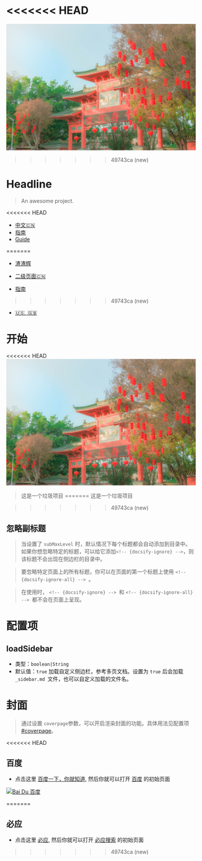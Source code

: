 <<<<<<< HEAD
=======
![](_media/fengmian001.jpg)

>>>>>>> 49743ca (new)
# Headline

> An awesome project.

<<<<<<< HEAD
* [中文:cn:](zh-cn/)
* [指南](zh-cn/guide)
* [Guide](guide.md "The greatest guide in the world")

=======
* [渣渣辉](guide.md "The greatest guide in the world")
  
* [二级页面:cn:](second/)
  
* [指南](second/guide)
  
>>>>>>> 49743ca (new)
* [:us:, :uk:](/)


# 开始

<<<<<<< HEAD
![](_media/fengmian001.jpg)

>这是一个垃圾项目
=======
>这是一个垃圾项目

>>>>>>> 49743ca (new)
## 忽略副标题 <!-- {docsify-ignore}-->
>当设置了 `subMaxLevel` 时，默认情况下每个标题都会自动添加到目录中。如果你想忽略特定的标题，可以给它添加`<!-- {docsify-ignore} -->`，则该标题不会出现在侧边栏的目录中。

>要忽略特定页面上的所有标题，你可以在页面的第一个标题上使用 `<!-- {docsify-ignore-all} --> `。

>在使用时， `<!-- {docsify-ignore} --> `和 `<!-- {docsify-ignore-all} --> `都不会在页面上呈现。

# 配置项

## loadSidebar
- 类型：`boolean|String`
- 默认值：`true`
    加载自定义侧边栏，参考多页文档。设置为 `true` 后会加载 `_sidebar.md `文件，也可以自定义加载的文件名。

# 封面

>通过设置 `coverpage`参数，可以开启渲染封面的功能。具体用法见配置项[#coverpage]()。

<<<<<<< HEAD
## 百度

- 点击这里 [百度一下，你就知道](https://www.baidu.com), 然后你就可以打开 [百度](https://www.baidu.com) 的初始页面

[![Bai Du 百度](https://www.baidu.com/img/flexible/logo/pc/result.png)](https://www.baidu.com)

=======
## 必应

- 点击这里 [必应](https://cn.bing.com), 然后你就可以打开 [必应搜索](https://cn.bing.com) 的初始页面
>>>>>>> 49743ca (new)
